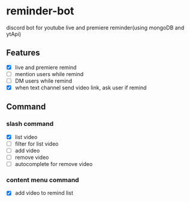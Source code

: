 # reminder-bot
discord bot for youtube live and premiere reminder(using mongoDB and ytApi)

## Features
- [x] live and premiere remind
- [ ] mention users while remind
- [ ] DM users while remind
- [x] when text channel send video link, ask user if remind

## Command
### slash command
- [x] list video
- [ ] filter for list video
- [ ] add video
- [ ] remove video
- [ ] autocomplete for remove video
### content menu command
- [x] add video to remind list
